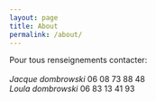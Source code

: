```yaml
---
layout: page
title: About
permalink: /about/
---
```


Pour tous renseignements contacter:
<br>
<br>
*Jacque dombrowski* 06 08 73 88 48
<br>
*Loula dombrowski* 06 83 13 41 93
